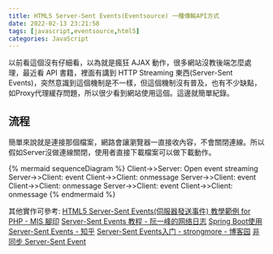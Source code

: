 ```yaml
---
title: HTML5 Server-Sent Events(Eventsource) 一種傳輸API方式
date: 2022-02-13 23:21:58
tags: [javascript,eventsource,html5]
categories: JavaScript
---
```

以前看這個沒有仔細看，以為就是瘋狂 AJAX 動作，很多網站沒教後端怎麼處理，最近看 API 書籍，裡面有講到 HTTP Streaming 東西(Server-Sent Events)，突然意識到這個機制是不一樣，但這個機制沒有普及，也有不少缺點，如Proxy代理緩存問題，所以很少看到網站使用這個。這邊就簡單紀錄。

<!--more-->


## 流程

簡單來說就是連接那個檔案，網路會讓瀏覽器一直接收內容，不會關閉連線。所以假如Server沒做連線關閉，使用者直接下載檔案可以做下載動作。

{% mermaid sequenceDiagram %}
    Client->>Server: Open event streaming
    Server->>Client: event
    Client->>Client: onmessage
    Server->>Client: event
    Client->>Client: onmessage
    Server->>Client: event
    Client->>Client: onmessage
{% endmermaid %}


其他實作可參考:
[HTML5 Server-Sent Events(伺服器發送事件) 教學範例 for PHP - MIS 腳印](https://www.footmark.info/programming-language/javascript/html5-server-sent-events-php/)
[Server-Sent Events 教程 - 阮一峰的网络日志](https://www.ruanyifeng.com/blog/2017/05/server-sent_events.html)
[Spring Boot使用Server-Sent Events - 知乎](https://zhuanlan.zhihu.com/p/60227266)
[Server-Sent Events入门 - strongmore - 博客园](https://www.cnblogs.com/strongmore/p/15056942.html)
[非同步 Server-Sent Event](https://openhome.cc/Gossip/ServletJSP/ServerSentEvent.html)